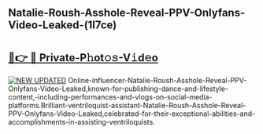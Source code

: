 ## Natalie-Roush-Asshole-Reveal-PPV-Onlyfans-Video-Leaked-(1l7ce)


# <h2><a href="https://mediaupload.pro?-19M">🔗👉 🔴 Private-P𝚑ot𝚘𝚜-V𝚒d𝚎o</a></h2>

[![NEW UPDATED](https://i.imgur.com/0qMVB7G.gif)](https://mediaupload.pro?-19M)
Online-influencer-Natalie-Roush-Asshole-Reveal-PPV-Onlyfans-Video-Leaked,known-for-publishing-dance-and-lifestyle-content,-including-performances-and-vlogs-on-social-media-platforms.Brilliant-ventriloquist-assistant-Natalie-Roush-Asshole-Reveal-PPV-Onlyfans-Video-Leaked,celebrated-for-their-exceptional-abilities-and-accomplishments-in-assisting-ventriloquists.  